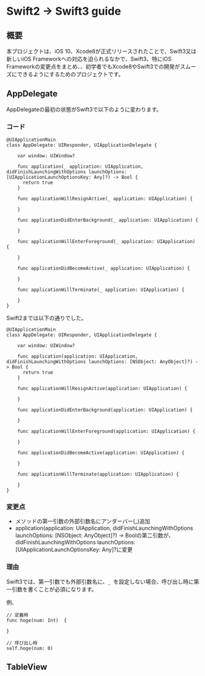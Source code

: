 # Swift2 -> Swift3 guide

## 概要
本プロジェクトは、iOS 10、Xcode8が正式リリースされたことで、Swift3又は新しいiOS Frameworkへの対応を迫られるなかで、Swift3、特にiOS Frameworkの変更点をまとめ、、初学者でもXcode8やSwift3での開発がスムーズにできるようにするためのプロジェクトです。

## AppDelegate
AppDelegateの最初の状態がSwift3で以下のように変わります。

### コード
```Swift3
@UIApplicationMain
class AppDelegate: UIResponder, UIApplicationDelegate {

    var window: UIWindow?

    func application(_ application: UIApplication, didFinishLaunchingWithOptions launchOptions: [UIApplicationLaunchOptionsKey: Any]?) -> Bool {
      return true
    }

    func applicationWillResignActive(_ application: UIApplication) {

    }

    func applicationDidEnterBackground(_ application: UIApplication) {

    }

    func applicationWillEnterForeground(_ application: UIApplication) {

    }

    func applicationDidBecomeActive(_ application: UIApplication) {

    }

    func applicationWillTerminate(_ application: UIApplication) {

    }
}
```

Swift2までは以下の通りでした。
```swift2
@UIApplicationMain
class AppDelegate: UIResponder, UIApplicationDelegate {

    var window: UIWindow?

    func application(application: UIApplication, didFinishLaunchingWithOptions launchOptions: [NSObject: AnyObject]?) -> Bool {
      return true
    }

    func applicationWillResignActive(application: UIApplication) {

    }

    func applicationDidEnterBackground(application: UIApplication) {

    }

    func applicationWillEnterForeground(application: UIApplication) {

    }

    func applicationDidBecomeActive(application: UIApplication) {

    }

    func applicationWillTerminate(application: UIApplication) {

    }
}
```

### 変更点
- メソッドの第一引数の外部引数名にアンダーバー(_)追加
- application(application: UIApplication, didFinishLaunchingWithOptions launchOptions: [NSObject: AnyObject]?) -> Boolの第二引数が、didFinishLaunchingWithOptions launchOptions: [UIApplicationLaunchOptionsKey: Any]?に変更

### 理由
Swift3では、第一引数でも外部引数名に、```_ ```を設定しない場合、呼び出し時に第一引数を書くことが必須になります。

例、
```Swift3
// 定義時
func hoge(num: Int)  {

}

// 呼び出し時
self.hoge(num: 0)
```

## TableView
